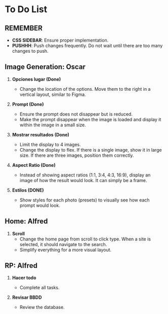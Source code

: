 # To Do List

## REMEMBER

- **CSS SIDEBAR**: Ensure proper implementation.
- **PUSHHH**: Push changes frequently. Do not wait until there are too many changes to push.

## Image Generation: Oscar

1. **Opciones lugar (Done)**
   - Change the location of the options. Move them to the right in a vertical layout, similar to Figma.
   
2. **Prompt (Done)**
   - Ensure the prompt does not disappear but is reduced.
   - Make the prompt disappear when the image is loaded and display it within the   image in a small size.
   
3. **Mostrar resultados (Done)**
   - Limit the display to 4 images.
   - Change the display to flex. If there is a single image, show it in large size. If there are three images, position them correctly.
   
4. **Aspect Ratio (Done)**
   - Instead of showing aspect ratios (1:1, 3:4, 4:3, 16:9), display an image of how the result would look. It can simply be a frame.
   
5. **Estilos (DONE)**
   - Show styles for each photo (presets) to visually see how each prompt would look.
      
## Home: Alfred

1. **Scroll**
   - Change the home page from scroll to click type. When a site is selected, it should navigate to the search.
   - Simplify everything for a more visual layout.

## RP: Alfred

1. **Hacer todo**
   - Complete all tasks.

2. **Revisar BBDD**
   - Review the database.
